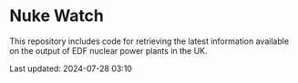 # Nuke Watch

This repository includes code for retrieving the latest information available on the output of EDF nuclear power plants in the UK.

Last updated: 2024-07-28 03:10